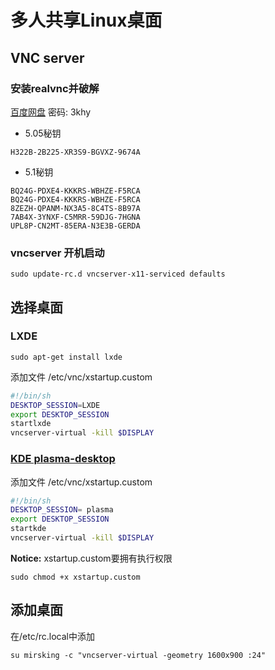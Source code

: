 # 多人共享Linux桌面

## VNC server
### 安装realvnc并破解

[百度网盘](https://pan.baidu.com/s/1cCFnHW) 密码: 3khy

* 5.05秘钥
```
H322B-2B225-XR3S9-BGVXZ-9674A
```

* 5.1秘钥
```
BQ24G-PDXE4-KKKRS-WBHZE-F5RCA
BQ24G-PDXE4-KKKRS-WBHZE-F5RCA
8ZEZH-QPANM-NX3A5-8C4TS-8B97A
7AB4X-3YNXF-C5MRR-59DJG-7HGNA
UPL8P-CN2MT-85ERA-N3E3B-GERDA
```

### vncserver 开机启动
```
sudo update-rc.d vncserver-x11-serviced defaults
```
## 选择桌面
### LXDE
```
sudo apt-get install lxde
```

添加文件 /etc/vnc/xstartup.custom
``` bash
#!/bin/sh
DESKTOP_SESSION=LXDE
export DESKTOP_SESSION
startlxde
vncserver-virtual -kill $DISPLAY
```
### [KDE plasma-desktop](http://bbs.archbang.org/viewtopic.php?id=5088)
添加文件 /etc/vnc/xstartup.custom
``` bash
#!/bin/sh
DESKTOP_SESSION= plasma
export DESKTOP_SESSION
startkde
vncserver-virtual -kill $DISPLAY
```

**Notice:** xstartup.custom要拥有执行权限

```
sudo chmod +x xstartup.custom
```

## 添加桌面
在/etc/rc.local中添加
```
su mirsking -c "vncserver-virtual -geometry 1600x900 :24"
```
